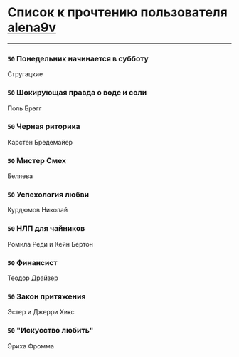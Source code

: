 # Список к прочтению пользователя [alena9v](http://vk.com/id95316767)
---

### `50` Понедельник начинается в субботу
Стругацкие

### `50` Шокирующая правда о воде и соли
Поль Брэгг

### `50` Черная риторика
Карстен Бредемайер

### `50` Мистер Смех
Беляева

### `50` Успехология любви
Курдюмов Николай

### `50` НЛП для чайников
Ромила Реди и Кейн Бертон

### `50` Финансист
Теодор Драйзер

### `50` Закон притяжения
Эстер и Джерри Хикс

### `50` "Искусство любить"
Эриха Фромма

